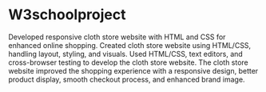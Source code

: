 # W3schoolproject

Developed responsive cloth store website with HTML and
CSS for enhanced online shopping.
Created cloth store website using HTML/CSS, handling
layout, styling, and visuals.
Used HTML/CSS, text editors, and cross-browser testing
to develop the cloth store website.
The cloth store website improved the shopping
experience with a responsive design, better product
display, smooth checkout process, and enhanced brand
image.
